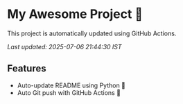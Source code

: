 # My Awesome Project 🚀

This project is automatically updated using GitHub Actions.

_Last updated: 2025-07-06 21:44:30 IST_

## Features
- Auto-update README using Python 🐍
- Auto Git push with GitHub Actions 🤖
